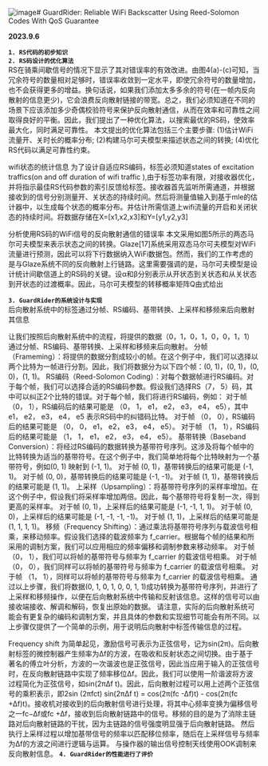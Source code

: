 ![image](https://github.com/love30curry/Diary/assets/144334874/dfcc12c7-f0d4-4cb5-8130-71f37c48bab9)# GuardRider: Reliable WiFi Backscatter Using Reed-Solomon Codes With QoS Guarantee


**2023.9.6**

**`1. RS代码的初步知识`**  
**`2. RS码设计的优化算法`**  
RS在骑乘间歇信号的情况下显示了其对错误率的有效改进。由图4(a)-(c)可知，当冗余符号的数量相对足够时，错误率收敛到一定水平，即使冗余符号的数量增加，也不会获得更多的增益。换句话说，如果我们添加太多多余的符号(在一帧内反向散射的信息更少)，它会浪费反向散射链接的带宽。总之，我们必须知道在不同的场景下应该添加多少奇偶校验符号来保护反向散射通信，从而在效率和可靠性之间取得良好的平衡。因此，我们提出了一种优化算法，以搜索最优的RS码，使效率最大化，同时满足可靠性。
本文提出的优化算法包括三个主要步骤:
(1)估计WiFi流量开、关时长的概率分布;
(2)构建马尔可夫模型来描述状态之间的转换;
(4)优化RS代码以满足可靠性约束。

wifi状态的统计信息
为了设计自适应RS编码，标签必须知道states of excitation traffics(on and off duration of wifi traffic ),由于标签功率有限，对接收器优化，并将指示最佳RS代码参数的索引反馈给标签。接收器首先监听所需通道，并根据接收到的信号分别测量开、关状态的持续时间。然后将测量值输入到基于mle的估计器中，以生成每个状态的概率分布。并估计所需信道上wifi流量的开启和关闭状态的持续时间。将数据存储在X=[x1,x2,x3]和Y=[y1,y2,y3]

分析使用RS码的WiFi信号的反向散射通信的错误率
本文采用如图5所示的两态马尔可夫模型来表示状态之间的转换。Glaze[17]系统采用双态马尔可夫模型对WiFi流量进行预测，因此可以将下行数据纳入WiFi数据包。然而，我们的工作考虑的是与Glaze系统不同的反向散射上行链路。这里需要强调的是，马尔可夫模型是设计统计间歇信道上的RS码的关键。设α和β分别表示从开状态到关状态和从关状态到开状态的过渡概率。因此，马尔可夫模型的转移概率矩阵Q由式给出


**`3. GuardRider的系统设计与实现`**  
后向散射系统中的标签通过分帧、RS编码、基带转换、上采样和移频来后向散射其信息

让我们按照后向散射系统中的流程，将提供的数据（0，1，0，1，0，0，1，1）通过分帧、RS编码、基带转换、上采样和移频来后向散射。
分帧（Frameming）：将提供的数据分割成较小的帧。在这个例子中，我们可以选择以两个比特为一帧进行分割。因此，我们将数据分为以下四个帧：(0, 1)，(0, 1)，(0, 0)，(1, 1)。
RS编码（Reed-Solomon Coding）：对每个数据帧进行RS编码。对于每个帧，我们可以选择合适的RS编码参数。假设我们选择RS（7， 5）码，其中可以纠正2个比特的错误。对于每个帧，我们将进行RS编码，例如：
对于帧 （0， 1），RS编码后的结果可能是 （0， 1， e1， e2， e3， e4， e5），其中 e1， e2， e3， e4， e5 表示RS码中的纠错码比特。
对于帧 （0， 0），RS编码后的结果可能是 （0， 0， e1， e2， e3， e4， e5）。
对于帧 （1， 1），RS编码后的结果可能是 （1， 1， e1， e2， e3， e4， e5）。
基带转换（Baseband Conversion）：将经过RS编码的数据转换为基带符号序列。这涉及将每个帧中的比特转换为适当的基带符号。在这个例子中，我们简单地将每个比特映射为一个基带符号，例如(0, 1) 映射到 (-1, 1)。
对于帧 (0, 1)，基带转换后的结果可能是 (-1, 1)。
对于帧 (0, 0)，基带转换后的结果可能是 (-1, -1)。
对于帧 (1, 1)，基带转换后的结果可能是 (1, 1)。
上采样（Upsampling）：将基带符号序列的采样率增加。在这个例子中，假设我们将采样率增加两倍。因此，每个基带符号将复制一次，得到更高的采样率。
对于帧 (0, 1)，上采样后的结果可能是 (-1, -1, 1, 1)。
对于帧 (0, 0)，上采样后的结果可能是 (-1, -1, -1, -1)。
对于帧 (1, 1)，上采样后的结果可能是 (1, 1, 1, 1)。
移频（Frequency Shifting）：通过乘法将基带符号序列与载波信号相乘，来移动频率。假设我们选择的载波频率为 f_carrier。根据每个帧的结果和所采用的调制方案，我们可以应用相应的频率偏移和调制参数来移动频率。
对于帧 （0， 1），我们可以将帧的基带符号与频率为 f_carrier 的载波信号相乘。
对于帧 （0， 0），我们同样可以将帧的基带符号与频率为 f_carrier 的载波信号相乘。
对于帧 （1， 1），同样可以将帧的基带符号与频率为 f_carrier 的载波信号相乘。
通过以上步骤，我们将数据(0, 1, 0, 1, 0, 0, 1, 1)成功转换为基带符号序列，并进行了上采样和移频操作，以便在后向散射系统中传输和反射该信息。这样的信号可以由接收端接收、解调和解码，恢复出原始的数据。
请注意，实际的后向散射系统可能会有更复杂的编码和调制方案，并且具体的参数和实现细节可能会有所不同。以上步骤仅提供了一个简单的示例，用于说明后向散射中标签传输信息的过程。


Frequency shift
为简单起见，激励信号可表示为正弦信号，记为sin(2π)。后向散射标签的微控制器产生频率为∆f的方波，在吸收和反射状态之间切换。由于基于著名的傅立叶分析，方波的一次谐波也是正弦信号，因此当应用于输入的正弦信号时，在反向散射链路中实现了频率移位∆f。因此，我们可以使用一阶谐波将方波过程简化为正弦信号，如sin(2π∆f t)。因此，后向散射过程可以用上述两个正弦信号的乘积表示，即2sin (2πfct) sin(2π∆f t) = cos(2π(fc -∆f)t) - cos(2π(fc +∆f)t)。接收机对接收到的后向散射信号进行处理，将其中心频率变换为偏移信号之一fc−∆f或fc +∆f，接收到后向散射链路中的信号。移频的目的是为了消除主链路对后向散射链路的干扰，因为主链路的信号强度明显强于后向散射链路。
然后执行上采样过程以增加基带信号的频率以匹配移位频率，随后在上采样信号与频率为∆f的方波之间进行逻辑与运算。
与操作器的输出信号控制天线使用OOK调制来反向散射信息。
**`4. GuardRider的性能进行了评价`**  


